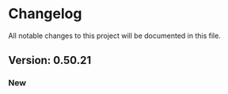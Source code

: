 # Changelog

All notable changes to this project will be documented in this file.

## Version: 0.50.21

### New



